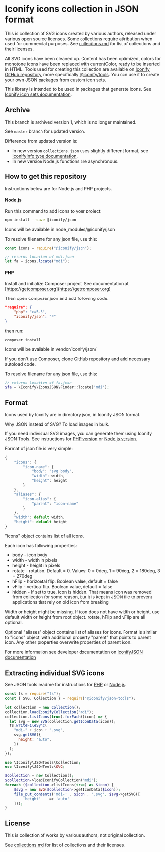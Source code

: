 # Iconify icons collection in JSON format

This is collection of SVG icons created by various authors, released under various open source licenses. Some collections require attribution when used for commercial purposes. See [collections.md](./collections.md) for list of collections and their licenses.

All SVG icons have been cleaned up. Content has been optimized, colors for monotone icons have been replaced with currentColor, ready to be inserted in HTML. Tools used for creating this collection are available on [Iconify GitHub repository](https://github.com/iconify), more specifically [@iconify/tools](https://github.com/iconify/tools). You can use it to create your own JSON packages from custom icon sets.

This library is intended to be used in packages that generate icons. See [Iconify icon sets documentation](https://docs.iconify.design/icons/all.html).

## Archive

This branch is archived version 1, which is no longer maintained.

See `master` branch for updated version.

Difference from updated version is:

- In new version `collections.json` uses slightly different format, see [IconifyInfo type documentation](https://docs.iconify.design/types/iconify-json-metadata.html).
- In new version Node.js functions are asynchronous.

## How to get this repository

Instructions below are for Node.js and PHP projects.

#### Node.js

Run this command to add icons to your project:

```bash
npm install --save @iconify/json
```

Icons will be available in node_modules/@iconify/json

To resolve filename for any json file, use this:

```js
const icons = require("@iconify/json");

// returns location of mdi.json
let fa = icons.locate("mdi");
```

#### PHP

Install and initialize Composer project. See documentation at [https://getcomposer.org](https://getcomposer.org)

Then open composer.json and add following code:

```json
"require": {
    "php": ">=5.6",
    "iconify/json": "*"
}
```

then run:

```bash
composer install
```

Icons will be available in vendor/iconify/json/

If you don't use Composer, clone GitHub repository and add necessary autoload code.

To resolve filename for any json file, use this:

```php
// returns location of fa.json
$fa = \Iconify\IconsJSON\Finder::locate('mdi');
```

## Format

Icons used by Iconify are in directory json, in Iconify JSON format.

Why JSON instead of SVG? To load images in bulk.

If you need individual SVG images, you can generate them using Iconify JSON Tools. See instructions for [PHP version](https://github.com/iconify/json-tools.php) or [Node.js version](https://github.com/iconify/json-tools.js).

Format of json file is very simple:

```js
{
    "icons": {
        "icon-name": {
            "body": "svg body",
            "width": width,
            "height": height
        }
    },
    "aliases": {
        "icon-alias": {
            "parent": "icon-name"
        }
    },
    "width": default width,
    "height": default height
}
```

"icons" object contains list of all icons.

Each icon has following properties:

- body - icon body
- width - width in pixels
- height - height in pixels
- rotate - rotation. Default = 0. Values: 0 = 0deg, 1 = 90deg, 2 = 180deg, 3 = 270deg
- hFlip - horizontal flip. Boolean value, default = false
- vFlip - vertical flip. Boolean value, default = false
- hidden - If set to true, icon is hidden. That means icon was removed from collection for some reason, but it is kept in JSON file to prevent applications that rely on old icon from breaking

Width or height might be missing. If icon does not have width or height, use default width or height from root object.
rotate, hFlip and vFlip are all optional.

Optional "aliases" object contains list of aliases for icons. Format is similar to "icons" object, with additional property "parent" that points to parent icon. Any other properties overwrite properties of parent icon.

For more information see developer documentation on [IconifyJSON documentation](https://docs.iconify.design/types/iconify-json.html)

## Extracting individual SVG icons

See JSON tools readme for instructions for [PHP](https://github.com/iconify/json-tools.php) or [Node.js](https://github.com/iconify/json-tools.js).

```js
const fs = require("fs");
const { SVG, Collection } = require("@iconify/json-tools");

let collection = new Collection();
collection.loadIconifyCollection("mdi");
collection.listIcons(true).forEach((icon) => {
  let svg = new SVG(collection.getIconData(icon));
  fs.writeFileSync(
    "mdi-" + icon + ".svg",
    svg.getSVG({
      height: "auto",
    })
  );
});
```

```php
use \Iconify\JSONTools\Collection;
use \Iconify\JSONTools\SVG;

$collection = new Collection();
$collection->loadIconifyCollection('mdi');
foreach ($collection->listIcons(true) as $icon) {
    $svg = new SVG($collection->getIconData($icon));
    file_put_contents('mdi-' . $icon . '.svg', $svg->getSVG([
        'height'    => 'auto'
    ]));
}
```

## License

This is collection of works by various authors, not original collection.

See [collections.md](./collections.md) for list of collections and their licenses.
